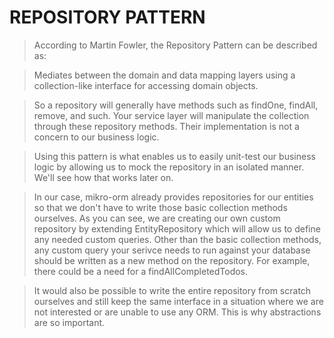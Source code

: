# REPOSITORY PATTERN
> According to Martin Fowler, the Repository Pattern can be described as:

> Mediates between the domain and data mapping layers using a collection-like interface for accessing domain objects.

> So a repository will generally have methods such as findOne, findAll, remove, and such. Your service layer will manipulate the collection through these repository methods. Their implementation is not a concern to our business logic.

> Using this pattern is what enables us to easily unit-test our business logic by allowing us to mock the repository in an isolated manner. We'll see how that works later on.

> In our case, mikro-orm already provides repositories for our entities so that we don't have to write those basic collection methods ourselves. As you can see, we are creating our own custom repository by extending EntityRepository<Entity> which will allow us to define any needed custom queries. Other than the basic collection methods, any custom query your serivce needs to run against your database should be written as a new method on the repository. For example, there could be a need for a findAllCompletedTodos.

> It would also be possible to write the entire repository from scratch ourselves and still keep the same interface in a situation where we are not interested or are unable to use any ORM. This is why abstractions are so important.
